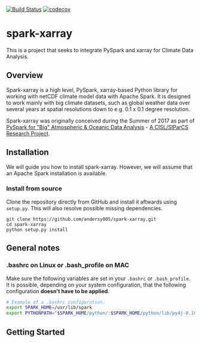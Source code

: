 [![Build Status](https://travis-ci.org/andersy005/spark-xarray.svg?branch=master)](https://travis-ci.org/andersy005/spark-xarray)
[![codecov](https://codecov.io/gh/andersy005/spark-xarray/branch/master/graph/badge.svg)](https://codecov.io/gh/andersy005/spark-xarray)

# spark-xarray
This is a project that seeks to integrate PySpark and xarray for Climate Data Analysis.


## Overview
Spark-xarray is a high level, PySpark, xarray-based Python library for working with netCDF climate model data with Apache Spark. It is designed to work mainly with big climate datasets, such as global weather data over several years at spatial resolutions down to e.g. 0.1 x 0.1 degree resolution.

Spark-xarray was originally conceived during the Summer of 2017 as part of [PySpark for "Big" Atmospheric & Oceanic Data Analysis](https://ncar.github.io/PySpark4Climate/) - [A CISL/SIParCS Research Project](https://www2.cisl.ucar.edu/siparcs).

## Installation

We will guide you how to install spark-xarray. However, we will assume that an Apache Spark installation is available.


### Install from source
Clone the repository directly from GitHub and install it aftwards using ```setup.py```. This will also resolve possible missing dependencies.

```
git clone https://github.com/andersy005/spark-xarray.git
cd spark-xarray
python setup.py install
```


## General notes

### .bashrc on Linux or .bash_profile on MAC

Make sure the following variables are set in your `.bashrc` or ```.bash_profile```. It is possible, depending on your system configuration, that the following configuration **doesn't have to be applied**.

```bash
# Example of a .bashrc configuration.
export SPARK_HOME=/usr/lib/spark
export PYTHONPATH="$SPARK_HOME/python/:$SPARK_HOME/python/lib/py4j-0.10-src.zip:$PYTHONPATH"
```

## Getting Started
